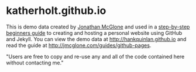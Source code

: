katherholt.github.io
=====================
This is demo data created by [Jonathan McGlone](http://jmcglone.com) and used in a [step-by-step beginners guide](http://jmcglone.com/guides/github-pages) to creating and hosting a personal website using GitHub and Jekyll. 
You can view the demo data at <http://hankquinlan.github.io> and read the guide at <http://jmcglone.com/guides/github-pages>. 

"Users are free to copy and re-use any and all of the code contained here without contacting me."
